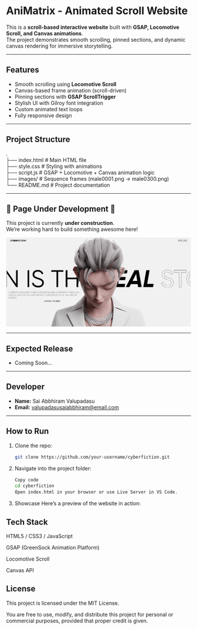 # AniMatrix - Animated Scroll Website  

This is a **scroll-based interactive website** built with **GSAP, Locomotive Scroll, and Canvas animations**.  
The project demonstrates smooth scrolling, pinned sections, and dynamic canvas rendering for immersive storytelling.  

---

## Features  
- Smooth scrolling using **Locomotive Scroll**  
- Canvas-based frame animation (scroll-driven)  
- Pinning sections with **GSAP ScrollTrigger**  
- Stylish UI with Gilroy font integration  
- Custom animated text loops  
- Fully responsive design  

---

## Project Structure  

.  
├── index.html       # Main HTML file  
├── style.css        # Styling with animations  
├── script.js        # GSAP + Locomotive + Canvas animation logic  
├── images/          # Sequence frames (male0001.png → male0300.png)  
└── README.md        # Project documentation  

---

## 🚧 Page Under Development 🚧 

This project is currently **under construction**.  
We’re working hard to build something awesome here!  

![Under Development](/images/screenshot/screenshot.png)  

---

## Expected Release  
- Coming Soon...  

---

## Developer  
- **Name:** Sai Abbhiram Valupadasu  
- **Email:** valupadasusaiabbhiram@email.com  
<!-- - **Portfolio:** [saiabbhiram-portfolio.vercel.app](https://saiabbhiram-portfolio.vercel.app)  -->

---

## How to Run  

1. Clone the repo:  
   ```bash
   git clone https://github.com/your-username/cyberfiction.git

2. Navigate into the project folder:

    ```bash
    Copy code
    cd cyberfiction
    Open index.html in your browser or use Live Server in VS Code.
    ```
3. Showcase
Here’s a preview of the website in action:


## Tech Stack
HTML5 / CSS3 / JavaScript

GSAP (GreenSock Animation Platform)

Locomotive Scroll

Canvas API

## License
This project is licensed under the MIT License.

You are free to use, modify, and distribute this project for personal or commercial purposes, provided that proper credit is given.